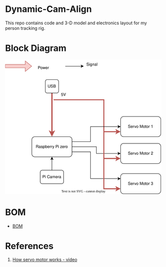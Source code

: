 # Dynamic-Cam-Align
This repo contains code and 3-D model and electronics layout for my person tracking rig.

# Block Diagram
![Power and functional block diagram](./power_and_functional_block_dig.svg)

# BOM
- [BOM](./BOM_dynamic_cam_aligne.csv)


# References 
1. [How servo motor works - video](https://www.youtube.com/watch?v=1WnGv-DPexc)
